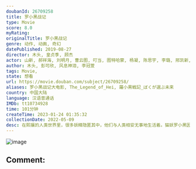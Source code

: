 ```yaml
---
doubanId: 26709258
title: 罗小黑战记
type: Movie
score: 8.0
myRating: 
originalTitle: 罗小黑战记
genre: 动作, 动画, 奇幻
datePublished: 2019-08-27
director: 木头, 皇贞季, 顾杰
actor: 山新, 郝祥海, 刘明月, 曹云图, 叮当, 图特哈蒙, 杨凝, 陈思宇, 李璐, 邢凯新, 李铫, 高枫, 沈念如, 瞳音, 李兰陵, 林帽帽, 叶知秋, 张恩泽, 闫夜桥, 李轻扬, 赵小双, 艾索, 木头, 花泽香菜, 宫野真守, 樱井孝宏, 大塚芳忠, 长岛雄一, 丰崎爱生, 齐藤壮马, 杉田智和, 松冈祯丞, 水濑祈, 石见舞菜香, 三宅麻理惠, 川崎芽衣子, 刘婧荦, 宇垣美里, 相马康一, 石狩勇气, 室元气, 坂泰斗, 佐佐木义人, 王世豪, 佐原诚
author: 木头, 彭可欣, 风息神泪, 李冠萱
tags: Movie, 
state: 想看
url: https://movie.douban.com/subject/26709258/
aliases: 罗小黑战记大电影, The_Legend_of_Hei, 羅小黒戦記_ぼくが選ぶ未来
country: 中国大陆
language: 汉语普通话
IMDb: tt10734928
time: 101分钟
createTime: 2023-01-24 01:35:32
collectionDate: 2022-05-09
desc: 在熙攘的人类世界里，很多妖精隐匿其中，他们与人类相安无事地生活着。猫妖罗小黑因为家园被破坏，开始了它的流浪之旅。这场旅途中惺惺相惜的妖精同类与和谐包容的人类伙伴相继出现，让小黑陷入了两难抉择，究竟何处...
---
```


![image](p2568288336.jpg)

Comment: 
---

